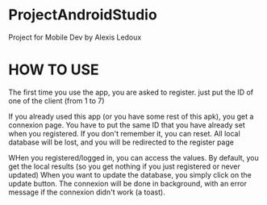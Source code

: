 # ProjectAndroidStudio
Project for Mobile Dev by Alexis Ledoux

# HOW TO USE
The first time you use the app, you are asked to register.
just put the ID of one of the client (from 1 to 7)

If you already used this app (or you have some rest of this apk), you get a connexion page.
You have to put the same ID that you have already set when you registered.
If you don't remember it, you can reset. All local database will be lost, and you will be redirected to the register page

WHen you registered/logged in, you can access the values. By default, you get the local results (so you get nothing if you just registered or never updated)
When you want to update the database, you simply click on the update button. The connexion will be done in background, with an error message if the connexion didn't work (a toast).
